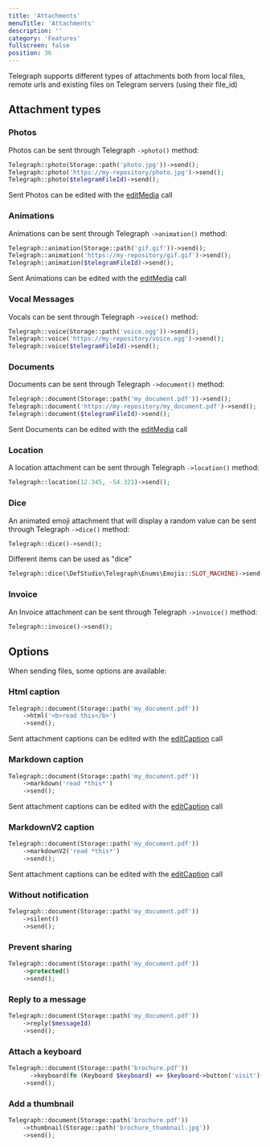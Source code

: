 ```yaml
---
title: 'Attachments' 
menuTitle: 'Attachments' 
description: ''
category: 'Features' 
fullscreen: false 
position: 36
---
```


Telegraph supports different types of attachments both from local files, remote urls and existing files on Telegram servers (using their file_id)

## Attachment types

### Photos

Photos can be sent through Telegraph `->photo()` method:

```php
Telegraph::photo(Storage::path('photo.jpg'))->send();
Telegraph::photo('https://my-repository/photo.jpg')->send();
Telegraph::photo($telegramFileId)->send();
```

<alert type="alert">Sent Photos can be edited with the [editMedia](features/telegram-api-calls#editMedia) call</alert>


### Animations

Animations can be sent through Telegraph `->animation()` method:

```php
Telegraph::animation(Storage::path('gif.gif'))->send();
Telegraph::animation('https://my-repository/gif.gif')->send();
Telegraph::animation($telegramFileId)->send();
```

<alert type="alert">Sent Animations can be edited with the [editMedia](features/telegram-api-calls#editMedia) call</alert>


### Vocal Messages

Vocals can be sent through Telegraph `->voice()` method:

```php
Telegraph::voice(Storage::path('voice.ogg'))->send();
Telegraph::voice('https://my-repository/voice.ogg')->send();
Telegraph::voice($telegramFileId)->send();
```


### Documents

Documents can be sent through Telegraph `->document()` method:

```php
Telegraph::document(Storage::path('my_document.pdf'))->send();
Telegraph::document('https://my-repository/my_document.pdf')->send();
Telegraph::document($telegramFileId)->send();
```

<alert type="alert">Sent Documents can be edited with the [editMedia](features/telegram-api-calls#editMedia) call</alert>


### Location

A location attachment can be sent through Telegraph `->location()` method:

```php
Telegraph::location(12.345, -54.321)->send();
```

### Dice

An animated emoji attachment that will display a random value can be sent through Telegraph `->dice()` method:

```php
Telegraph::dice()->send();
```

Different items can be used as "dice"

```php
Telegraph::dice(\DefStudio\Telegraph\Enums\Emojis::SLOT_MACHINE)->send();
```

### Invoice

An Invoice attachment can be sent through Telegraph `->invoice()` method:

```php
Telegraph::invoice()->send();
```

## Options

When sending files, some options are available:

### Html caption

```php
Telegraph::document(Storage::path('my_document.pdf'))
    ->html('<b>read this</b>')
    ->send();
```

<alert type="alert">Sent attachment captions can be edited with the [editCaption](features/telegram-api-calls#editCaption) call</alert>


### Markdown caption

```php
Telegraph::document(Storage::path('my_document.pdf'))
    ->markdown('read *this*')
    ->send();
```

<alert type="alert">Sent attachment captions can be edited with the [editCaption](features/telegram-api-calls#editCaption) call</alert>


### MarkdownV2 caption

```php
Telegraph::document(Storage::path('my_document.pdf'))
    ->markdownV2('read *this*')
    ->send();
```

<alert type="alert">Sent attachment captions can be edited with the [editCaption](features/telegram-api-calls#editCaption) call</alert>


### Without notification

```php
Telegraph::document(Storage::path('my_document.pdf'))
    ->silent()
    ->send();
```

### Prevent sharing

```php
Telegraph::document(Storage::path('my_document.pdf'))
    ->protected()
    ->send();
```

### Reply to a message

```php
Telegraph::document(Storage::path('my_document.pdf'))
    ->reply($messageId)
    ->send();
```

### Attach a keyboard

```php
Telegraph::document(Storage::path('brochure.pdf'))
      ->keyboard(fn (Keyboard $keyboard) => $keyboard->button('visit')->url('https://defstudio.it'))
    ->send();
```

### Add a thumbnail

```php
Telegraph::document(Storage::path('brochure.pdf'))
    ->thumbnail(Storage::path('brochure_thumbnail.jpg'))
    ->send();
```
